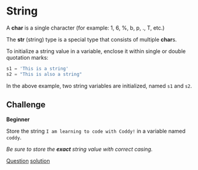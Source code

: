 # String

A **char** is a single character (for example: 1, 6, %, b, p, ., T, etc.)

The **str** (string) type is a special type that consists of multiple **char**s.

To initialize a string value in a variable, enclose it within single or double quotation marks:

```python
s1 = 'This is a string'
s2 = "This is also a string"
```

In the above example, two string variables are initialized, named `s1` and `s2`.

## Challenge

**Beginner**

Store the string `I am learning to code with Coddy!` in a variable named `coddy`.

*Be sure to store the **exact** string value with correct casing.*  

[Question](q.py) [solution](solution.py)